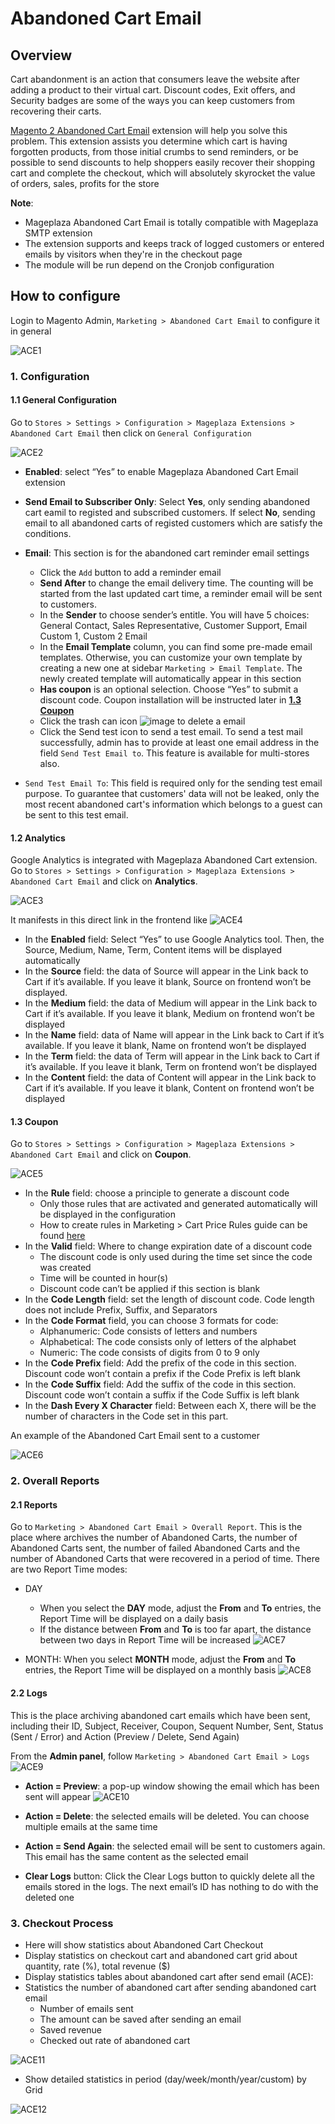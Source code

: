 # Abandoned Cart Email

## Overview

Cart abandonment is an action that consumers leave the website after adding a product to their virtual cart. Discount codes, Exit offers, and Security badges are some of the ways you can keep customers from recovering their carts. 

[Magento 2 Abandoned Cart Email](https://www.mageplaza.com/magento-2-abandoned-cart-email/) extension will help you solve this problem. This extension assists  you determine which cart is having forgotten products, from those initial crumbs to send reminders, or be possible to send discounts to help shoppers easily recover their shopping cart and complete the checkout, which will absolutely skyrocket the value of orders, sales, profits for the store 


**Note**: 
* Mageplaza Abandoned Cart Email is totally compatible with Mageplaza SMTP extension
* The extension supports and keeps track of logged customers or entered emails by visitors when they're in the checkout page
* The module will be run depend on the Cronjob configuration


## How to configure

Login to Magento Admin, ``Marketing > Abandoned Cart Email`` to configure it in general

![ACE1](https://i.imgur.com/G4kMlki.png)

### 1. Configuration

#### 1.1 General Configuration
Go to ``Stores > Settings > Configuration > Mageplaza Extensions > Abandoned Cart Email`` then click on ``General Configuration``

![ACE2](https://i.imgur.com/gOPOs33.png)

* **Enabled**: select “Yes” to enable Mageplaza Abandoned Cart Email extension
* **Send Email to Subscriber Only**: Select **Yes**, only sending abandoned cart eamil to registed and subscribed customers. If select **No**, sending email to all abandoned carts of registed customers which are satisfy the conditions. 

* **Email**: This section is for the abandoned cart reminder email settings
  * Click the ``Add`` button to add a reminder email
  * **Send After** to change the email delivery time. The counting will be started from the last updated cart time, a reminder email will be sent to customers.
  * In the **Sender** to choose sender’s entitle. You will have 5 choices: General Contact, Sales Representative, Customer Support, Email Custom 1, Custom 2 Email
  * In the **Email Template** column, you can find some pre-made email templates. Otherwise, you can customize your own template by creating a new one at sidebar ``Marketing > Email Template``. The newly created template will automatically appear in this section
  * **Has coupon** is an optional selection. Choose “Yes” to submit a discount code. Coupon installation will be instructed later in [**1.3 Coupon**](https://docs.mageplaza.com/abandoned-cart-email/index.html#coupon)
  * Click the trash can icon ![image](https://i.imgur.com/62D0Zqz.png) to delete a email
  * Click the Send test icon to send a test email. To send a test mail successfully, admin has to provide at least one email address in the field ``Send Test Email to``. This feature is available for multi-stores also.
* ``Send Test Email To``: This field is required only for the sending test email purpose. To guarantee that customers' data will not be leaked, only the most recent abandoned cart's information which belongs to a guest can be sent to this test email.
  
#### 1.2 Analytics
Google Analytics is integrated with Mageplaza Abandoned Cart extension. Go to ``Stores > Settings > Configuration > Mageplaza Extensions > Abandoned Cart Email`` and click on **Analytics**.

![ACE3](https://i.imgur.com/NIQ6wTo.png)

It manifests in this direct link in the frontend like
![ACE4](https://i.imgur.com/O9qLYDH.png)

* In the **Enabled** field: Select “Yes” to use Google Analytics tool. Then, the Source, Medium, Name, Term, Content items will be displayed automatically
* In the **Source** field: the data of Source will appear in the Link back to Cart if it’s available. If you leave it blank, Source on frontend won’t be displayed.
* In the **Medium** field: the data of Medium will appear in the Link back to Cart if it’s available. If you leave it blank, Medium on frontend won’t be displayed
* In the **Name** field: data of Name will appear in the Link back to Cart if it’s available. If you leave it blank, Name on frontend won’t be displayed
* In the **Term** field: the data of Term will appear in the Link back to Cart if it’s available. If you leave it blank, Term on frontend won’t be displayed
* In the **Content** field: the data of Content will appear in the Link back to Cart if it’s available. If you leave it blank, Content on frontend won’t be displayed

#### 1.3 Coupon
Go to ``Stores > Settings > Configuration > Mageplaza Extensions > Abandoned Cart Email`` and click on **Coupon**.

![ACE5](https://i.imgur.com/f0el2jw.png)

* In the **Rule** field: choose a principle to generate a discount code
  * Only those rules that are activated and generated automatically will be displayed in the configuration
  * How to create rules in Marketing > Cart Price Rules guide can be found [here](https://www.mageplaza.com/kb/how-create-a-cart-price-rule-in-magento-2.html)
* In the **Valid** field: Where to change expiration date of a discount code
  * The discount code is only used during the time set since the code was created
  * Time will be counted in hour(s)
  * Discount code can’t be applied if this section is blank
* In the **Code Length** field: set the length of discount code. Code length does not include Prefix, Suffix, and Separators
* In the **Code Format** field, you can choose 3 formats for code:
  * Alphanumeric: Code consists of letters and numbers
  * Alphabetical: The code consists only of letters of the alphabet
  * Numeric: The code consists of digits from 0 to 9 only
* In the **Code Prefix** field: Add the prefix of the code in this section. Discount code won’t contain a prefix if the Code Prefix is left blank
* In the **Code Suffix** field: Add the suffix of the code in this section. Discount code won’t contain a suffix if the Code Suffix is left blank
* In the **Dash Every X Character** field: Between each X, there will be the number of characters in the Code set in this part.

An example of the Abandoned Cart Email sent to a customer

![ACE6](https://i.imgur.com/PB7n1bW.png)

### 2. Overall Reports

#### 2.1 Reports

Go to ``Marketing > Abandoned Cart Email > Overall Report``. This is the place where archives the number of Abandoned Carts, the number of Abandoned Carts sent, the number of failed Abandoned Carts and the number of Abandoned Carts that were recovered in a period of time. There are two Report Time modes:
* DAY
  * When you select the **DAY** mode, adjust the **From** and **To** entries, the Report Time will be displayed on a daily basis
  * If the distance between **From** and **To** is too far apart, the distance between two days in Report Time will be increased
![ACE7](https://i.imgur.com/gvpQhk2.png)

* MONTH: When you select **MONTH** mode, adjust the **From** and **To** entries, the Report Time will be displayed on a monthly basis
![ACE8](https://i.imgur.com/O9Iz9vu.png)

#### 2.2 Logs

This is the place archiving abandoned cart emails which have been sent, including their ID, Subject, Receiver, Coupon, Sequent Number, Sent, Status (Sent / Error) and Action (Preview / Delete, Send Again)

From the **Admin panel**, follow ``Marketing > Abandoned Cart Email > Logs``
![ACE9](https://i.imgur.com/zmKitE3.png)

* **Action = Preview**: a pop-up window showing the email which has been sent will appear
![ACE10](https://i.imgur.com/AX0wnPF.png)

* **Action = Delete**: the selected emails will be deleted. You can choose multiple emails at the same time
* **Action = Send Again**: the selected email will be sent to customers again. This email has the same content as the selected email
* **Clear Logs** button: Click the Clear Logs button to quickly delete all the emails stored in the logs. The next email’s ID has nothing to do with the deleted one

 ### 3. Checkout Process

* Here will show statistics about Abandoned Cart Checkout 
* Display statistics on checkout cart and abandoned cart grid about quantity, rate (%), total revenue ($)
* Display statistics tables about abandoned cart after send email (ACE):
* Statistics the number of abandoned cart after sending abandoned cart email
  * Number of emails sent
  * The amount can be saved after sending an email
  * Saved revenue
  * Checked out rate of abandoned cart

![ACE11](https://i.imgur.com/XTDuIE0.png)

- Show detailed statistics in period (day/week/month/year/custom) by Grid

![ACE12](https://i.imgur.com/bH8Vql3.png)
